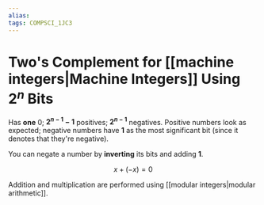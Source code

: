```yaml
---
alias:
tags: COMPSCI_1JC3
---
```

# Two's Complement for [[machine integers|Machine Integers]] Using $2^n$ Bits
Has **one** 0; **$2^{n-1}-1$** positives; **$2^{n-1}$** negatives. Positive numbers look as expected; negative numbers have **1** as the most significant bit (since it denotes that they're negative).

You can negate a number by **inverting** its bits and adding **1**. 

$$x+(-x)=0$$

Addition and multiplication are performed using [[modular integers|modular arithmetic]].